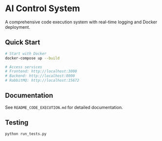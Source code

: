 # AI Control System

A comprehensive code execution system with real-time logging and Docker deployment.

## Quick Start

```bash
# Start with Docker
docker-compose up --build

# Access services
# Frontend: http://localhost:3000
# Backend: http://localhost:8000
# RabbitMQ: http://localhost:15672
```

## Documentation

See `README_CODE_EXECUTION.md` for detailed documentation.

## Testing

```bash
python run_tests.py
```
